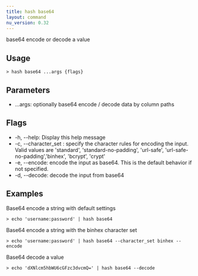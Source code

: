 ```yaml
---
title: hash base64
layout: command
nu_version: 0.32
---
```


base64 encode or decode a value

## Usage

```shell
> hash base64 ...args {flags}
```

## Parameters

- ...args: optionally base64 encode / decode data by column paths

## Flags

- -h, --help: Display this help message
- -c, --character_set <string>: specify the character rules for encoding the input.
  Valid values are 'standard', 'standard-no-padding', 'url-safe', 'url-safe-no-padding','binhex', 'bcrypt', 'crypt'
- -e, --encode: encode the input as base64. This is the default behavior if not specified.
- -d, --decode: decode the input from base64

## Examples

Base64 encode a string with default settings

```shell
> echo 'username:password' | hash base64
```

Base64 encode a string with the binhex character set

```shell
> echo 'username:password' | hash base64 --character_set binhex --encode
```

Base64 decode a value

```shell
> echo 'dXNlcm5hbWU6cGFzc3dvcmQ=' | hash base64 --decode
```
